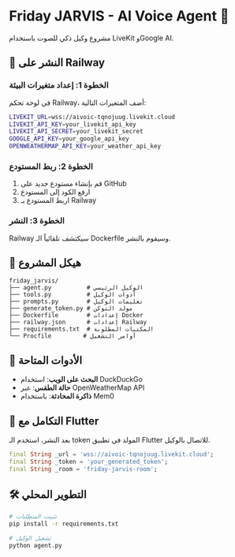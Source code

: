 # Friday JARVIS - AI Voice Agent 🤖

مشروع وكيل ذكي للصوت باستخدام LiveKit وGoogle AI.

## 🚀 النشر على Railway

### الخطوة 1: إعداد متغيرات البيئة

في لوحة تحكم Railway، أضف المتغيرات التالية:

```bash
LIVEKIT_URL=wss://aivoic-tqnojuug.livekit.cloud
LIVEKIT_API_KEY=your_livekit_api_key
LIVEKIT_API_SECRET=your_livekit_secret
GOOGLE_API_KEY=your_google_api_key
OPENWEATHERMAP_API_KEY=your_weather_api_key
```

### الخطوة 2: ربط المستودع

1. قم بإنشاء مستودع جديد على GitHub
2. ارفع الكود إلى المستودع
3. اربط المستودع بـ Railway

### الخطوة 3: النشر

Railway سيكتشف تلقائياً الـ Dockerfile وسيقوم بالنشر.

## 📁 هيكل المشروع

```
friday_jarvis/
├── agent.py          # الوكيل الرئيسي
├── tools.py          # أدوات الوكيل
├── prompts.py        # تعليمات الوكيل
├── generate_token.py # مولد التوكن
├── Dockerfile        # إعدادات Docker
├── railway.json      # إعدادات Railway
├── requirements.txt  # المكتبات المطلوبة
└── Procfile         # أوامر التشغيل
```

## 🔧 الأدوات المتاحة

- **البحث على الويب**: استخدام DuckDuckGo
- **حالة الطقس**: عبر OpenWeatherMap API
- **ذاكرة المحادثة**: باستخدام Mem0

## 📱 التكامل مع Flutter

بعد النشر، استخدم الـ token المولد في تطبيق Flutter للاتصال بالوكيل.

```dart
final String _url = 'wss://aivoic-tqnojuug.livekit.cloud';
final String _token = 'your_generated_token';
final String _room = 'friday-jarvis-room';
```

## 🛠️ التطوير المحلي

```bash
# تثبيت المتطلبات
pip install -r requirements.txt

# تشغيل الوكيل
python agent.py
```
